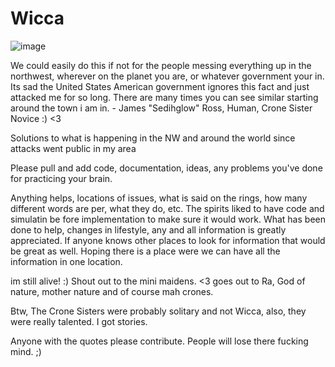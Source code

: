 # Wicca

![image](https://github.com/user-attachments/assets/2bcc8d40-a7c1-47dc-9423-380b0de64694)


We could easily do this if not for the people messing everything up in the northwest, 
wherever on the planet you are, or whatever government your in. Its sad the United States American 
government ignores this fact and just attacked me for so long. There are many times you can see 
similar starting around the town i am in. - James "Sedihglow" Ross, Human, Crone Sister Novice :) <3

Solutions to what is happening in the NW and around the world since attacks went public in my area

Please pull and add code, documentation, ideas, any problems you've done for practicing your brain.

Anything helps, locations of issues, what is said on the rings, how many different words are per,
what they do, etc. The spirits liked to have code and simulatin be fore implementation to make sure
it would work. What has been done to help, changes in lifestyle, any and all information is greatly
appreciated. If anyone knows other places to look for information that would be great as well.
Hoping there is a place were we can have all the information in one location.

im still alive! :) Shout out to the mini maidens. <3 goes out to Ra, God of nature, mother nature
and of course mah crones.

Btw, The Crone Sisters were probably solitary and not Wicca, also, they were really talented.
I got stories.

Anyone with the quotes please contribute. People will lose there fucking mind. ;)
